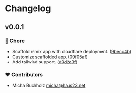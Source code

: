 # Changelog

## v0.0.1

### 🏡 Chore

- Scaffold remix app with cloudflare deployment. ([9becc4b](https://github.com/haus23/runde-tips/commit/9becc4b))
- Customize scaffolded app. ([09f05af](https://github.com/haus23/runde-tips/commit/09f05af))
- Add tailwind support. ([d0d2a3f](https://github.com/haus23/runde-tips/commit/d0d2a3f))

### ❤️ Contributors

- Micha Buchholz <micha@haus23.net>
